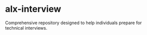 # alx-interview
Comprehensive repository designed to help individuals prepare for technical interviews.
